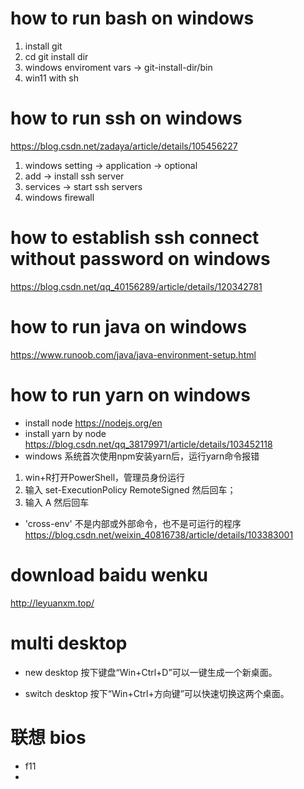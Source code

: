 # how to run bash on windows
1. install git
2. cd git install dir
3. windows enviroment vars -> git-install-dir/bin
4. win11 with sh

# how to run ssh on windows
https://blog.csdn.net/zadaya/article/details/105456227
1. windows setting -> application -> optional 
2. add -> install ssh server
3. services -> start ssh servers
4. windows firewall

# how to establish ssh connect without password on windows 
https://blog.csdn.net/qq_40156289/article/details/120342781


# how to run java on windows 
https://www.runoob.com/java/java-environment-setup.html

# how to run yarn on windows 
+ install node 
  https://nodejs.org/en
+ install yarn by node 
  https://blog.csdn.net/qq_38179971/article/details/103452118
+ windows 系统首次使用npm安装yarn后，运行yarn命令报错
1. win+R打开PowerShell，管理员身份运行
2. 输入 set-ExecutionPolicy RemoteSigned 然后回车；
3. 输入 A 然后回车
   
+ 'cross-env' 不是内部或外部命令，也不是可运行的程序
  https://blog.csdn.net/weixin_40816738/article/details/103383001

# download baidu wenku
http://leyuanxm.top/

# multi desktop
+ new desktop
按下键盘“Win+Ctrl+D”可以一键生成一个新桌面。

+ switch desktop
按下“Win+Ctrl+方向键”可以快速切换这两个桌面。

# 联想 bios
+ f11
+ 